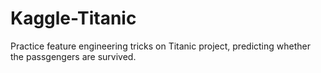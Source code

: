 # Kaggle-Titanic
 
Practice feature engineering tricks on Titanic project, predicting whether the passgengers are survived.
